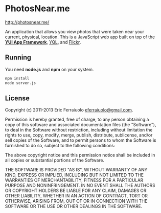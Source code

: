 PhotosNear.me
=============

http://photosnear.me/

An application that allows you view photos that were taken near your current,
physical, location. This is a JavaScript web app built on top of the
**[YUI App Framework][]**, [YQL][], and [Flickr][].

Running
-------

You need **node.js** and **npm** on your system.

```bash
npm install
node server.js
```

License
-------

Copyright (c) 2011-2013 Eric Ferraiuolo <eferraiuolo@gmail.com>.

Permission is hereby granted, free of charge, to any person obtaining a copy of
this software and associated documentation files (the "Software"), to deal in
the Software without restriction, including without limitation the rights to
use, copy, modify, merge, publish, distribute, sublicense, and/or sell copies of
the Software, and to permit persons to whom the Software is furnished to do so,
subject to the following conditions:

The above copyright notice and this permission notice shall be included in all
copies or substantial portions of the Software.

THE SOFTWARE IS PROVIDED "AS IS", WITHOUT WARRANTY OF ANY KIND, EXPRESS OR
IMPLIED, INCLUDING BUT NOT LIMITED TO THE WARRANTIES OF MERCHANTABILITY, FITNESS
FOR A PARTICULAR PURPOSE AND NONINFRINGEMENT. IN NO EVENT SHALL THE AUTHORS OR
COPYRIGHT HOLDERS BE LIABLE FOR ANY CLAIM, DAMAGES OR OTHER LIABILITY, WHETHER
IN AN ACTION OF CONTRACT, TORT OR OTHERWISE, ARISING FROM, OUT OF OR IN
CONNECTION WITH THE SOFTWARE OR THE USE OR OTHER DEALINGS IN THE SOFTWARE.

[YUI App Framework]: http://yuilibrary.com/yui/docs/app/
[YQL]: http://developer.yahoo.com/yql/
[Flickr]: http://www.flickr.com/
